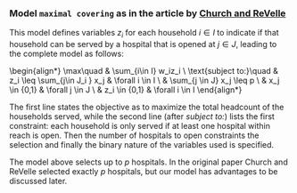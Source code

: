 ### Model `maximal covering` as in the article by [Church and ReVelle](https://www.semanticscholar.org/paper/The-maximal-covering-location-problem-Church-Revelle/c3de804bbeb15b0d8570ee3d9f4cbdf432993cfa)

This model defines variables $z_i$ for each household $i\in I$ to indicate if that household can be served by a hospital that is opened at $j \in J$, leading to the complete model as follows:

\begin{align*}
    \max\quad & \sum_{i\in I} w_iz_i  \\
    \text{subject to:}\quad & z_i \leq \sum_{j\in J_i } x_j & \forall i \in I \\
    & \sum_{j \in J} x_j \leq p \\
    & x_j \in \{0,1\} & \forall j \in J \\
    & z_i \in \{0,1\} & \forall i \in I
\end{align*}

The first line states the objective as to maximize the total headcount of the households served, while the second line (after _subject to:_) lists the first constraint: each household is only served if at least one hospital within reach is open. 
Then the number of hospitals to open constraints the selection and finally the binary nature of the variables used is specified. 

The model above selects up to $p$ hospitals. In the original paper Church and ReVelle selected exactly $p$ hospitals, but our model has advantages to be discussed later.
